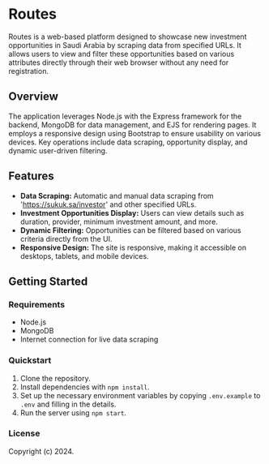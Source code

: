 # Routes

Routes is a web-based platform designed to showcase new investment opportunities in Saudi Arabia by scraping data from specified URLs. It allows users to view and filter these opportunities based on various attributes directly through their web browser without any need for registration.

## Overview

The application leverages Node.js with the Express framework for the backend, MongoDB for data management, and EJS for rendering pages. It employs a responsive design using Bootstrap to ensure usability on various devices. Key operations include data scraping, opportunity display, and dynamic user-driven filtering.

## Features

- **Data Scraping:** Automatic and manual data scraping from 'https://sukuk.sa/investor' and other specified URLs.
- **Investment Opportunities Display:** Users can view details such as duration, provider, minimum investment amount, and more.
- **Dynamic Filtering:** Opportunities can be filtered based on various criteria directly from the UI.
- **Responsive Design:** The site is responsive, making it accessible on desktops, tablets, and mobile devices.

## Getting Started

### Requirements

- Node.js
- MongoDB
- Internet connection for live data scraping

### Quickstart

1. Clone the repository.
2. Install dependencies with `npm install`.
3. Set up the necessary environment variables by copying `.env.example` to `.env` and filling in the details.
4. Run the server using `npm start`.

### License

Copyright (c) 2024.
